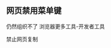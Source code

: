 ## 网页禁用菜单键
<body oncontextmenu=self.event.returnValue=false>

仍然组织不了 浏览器更多工具-开发者工具

<body onselectstart="return false"></body>
禁止网页复制